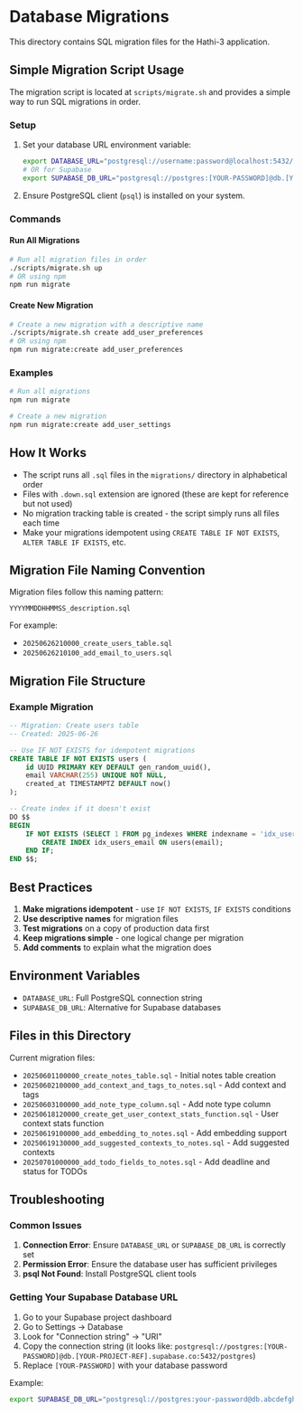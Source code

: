 # Database Migrations

This directory contains SQL migration files for the Hathi-3 application.

## Simple Migration Script Usage

The migration script is located at `scripts/migrate.sh` and provides a simple way to run SQL migrations in order.

### Setup

1. Set your database URL environment variable:
   ```bash
   export DATABASE_URL="postgresql://username:password@localhost:5432/database"
   # OR for Supabase
   export SUPABASE_DB_URL="postgresql://postgres:[YOUR-PASSWORD]@db.[YOUR-PROJECT-REF].supabase.co:5432/postgres"
   ```

2. Ensure PostgreSQL client (`psql`) is installed on your system.

### Commands

#### Run All Migrations
```bash
# Run all migration files in order
./scripts/migrate.sh up
# OR using npm
npm run migrate
```

#### Create New Migration
```bash
# Create a new migration with a descriptive name
./scripts/migrate.sh create add_user_preferences
# OR using npm
npm run migrate:create add_user_preferences
```

### Examples

```bash
# Run all migrations
npm run migrate

# Create a new migration
npm run migrate:create add_user_settings
```

## How It Works

- The script runs all `.sql` files in the `migrations/` directory in alphabetical order
- Files with `.down.sql` extension are ignored (these are kept for reference but not used)
- No migration tracking table is created - the script simply runs all files each time
- Make your migrations idempotent using `CREATE TABLE IF NOT EXISTS`, `ALTER TABLE IF EXISTS`, etc.

## Migration File Naming Convention

Migration files follow this naming pattern:
```
YYYYMMDDHHMMSS_description.sql
```

For example:
- `20250626210000_create_users_table.sql`
- `20250626210100_add_email_to_users.sql`

## Migration File Structure

### Example Migration
```sql
-- Migration: Create users table
-- Created: 2025-06-26

-- Use IF NOT EXISTS for idempotent migrations
CREATE TABLE IF NOT EXISTS users (
    id UUID PRIMARY KEY DEFAULT gen_random_uuid(),
    email VARCHAR(255) UNIQUE NOT NULL,
    created_at TIMESTAMPTZ DEFAULT now()
);

-- Create index if it doesn't exist
DO $$
BEGIN
    IF NOT EXISTS (SELECT 1 FROM pg_indexes WHERE indexname = 'idx_users_email') THEN
        CREATE INDEX idx_users_email ON users(email);
    END IF;
END $$;
```

## Best Practices

1. **Make migrations idempotent** - use `IF NOT EXISTS`, `IF EXISTS` conditions
2. **Use descriptive names** for migration files
3. **Test migrations** on a copy of production data first
4. **Keep migrations simple** - one logical change per migration
5. **Add comments** to explain what the migration does

## Environment Variables

- `DATABASE_URL`: Full PostgreSQL connection string
- `SUPABASE_DB_URL`: Alternative for Supabase databases

## Files in this Directory

Current migration files:
- `20250601100000_create_notes_table.sql` - Initial notes table creation
- `20250602100000_add_context_and_tags_to_notes.sql` - Add context and tags
- `20250603100000_add_note_type_column.sql` - Add note type column
- `20250618120000_create_get_user_context_stats_function.sql` - User context stats function
- `20250619100000_add_embedding_to_notes.sql` - Add embedding support
- `20250619130000_add_suggested_contexts_to_notes.sql` - Add suggested contexts
- `20250701000000_add_todo_fields_to_notes.sql` - Add deadline and status for TODOs

## Troubleshooting

### Common Issues

1. **Connection Error**: Ensure `DATABASE_URL` or `SUPABASE_DB_URL` is correctly set
2. **Permission Error**: Ensure the database user has sufficient privileges
3. **psql Not Found**: Install PostgreSQL client tools

### Getting Your Supabase Database URL

1. Go to your Supabase project dashboard
2. Go to Settings → Database
3. Look for "Connection string" → "URI"
4. Copy the connection string (it looks like: `postgresql://postgres:[YOUR-PASSWORD]@db.[YOUR-PROJECT-REF].supabase.co:5432/postgres`)
5. Replace `[YOUR-PASSWORD]` with your database password

Example:
```bash
export SUPABASE_DB_URL="postgresql://postgres:your-password@db.abcdefghijklmnop.supabase.co:5432/postgres"
```
